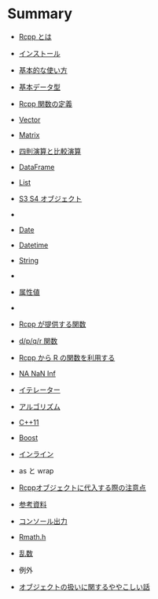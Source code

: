 # Summary

* [Rcpp とは](README.md)
* [インストール](install.md)
* [基本的な使い方](basic_usage.md)
* [基本データ型](data_types.md)
* [Rcpp 関数の定義](function.md)
* [Vector](vector.md)
* [Matrix](matrix.md)
* [四則演算と比較演算](calculation.md)


* [DataFrame](dataframe.md)
* [List](list.md)
* [S3 S4 オブジェクト](s3_s4.md)
* 
* [Date](date.md)
* [Datetime](datetime.md)
* [String](string.md)
* 
* [属性値](attributes.md)
* 

* [Rcpp が提供する関数](rcpp_functions.md)
* [d/p/q/r 関数](dpqr_functions.md)
* [Rcpp から R の関数を利用する](R_function.md)
* [NA NaN Inf](na_nan_inf.md)
* [イテレーター](iterator.md)
* [アルゴリズム](STL.md)
* [C++11](c++11.md)
* [Boost](boost.md)
* [インライン](inline.md)
* as と wrap
* [Rcppオブジェクトに代入する際の注意点](assignment.md)
* [参考資料](references.md)
* [コンソール出力](utility.md)
* [Rmath.h](Rmath.md)
* [乱数](random.md)
* 例外
* [オブジェクトの扱いに関するややこしい話](troublesome.md)

